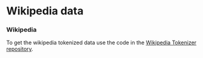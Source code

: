 # Wikipedia data

### Wikipedia

To get the wikipedia tokenized data use the code in the [Wikipedia Tokenizer repository](https://github.com/tpimentelms/wiki-tokenizer).
